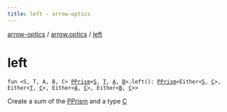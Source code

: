 ```yaml
---
title: left - arrow-optics
---
```


[arrow-optics](../index.html) / [arrow.optics](index.html) / [left](./left.html)

# left

`fun <S, T, A, B, C> `[`PPrism`](-p-prism/index.html)`<`[`S`](left.html#S)`, `[`T`](left.html#T)`, `[`A`](left.html#A)`, `[`B`](left.html#B)`>.left(): `[`PPrism`](-p-prism/index.html)`<Either<`[`S`](left.html#S)`, `[`C`](left.html#C)`>, Either<`[`T`](left.html#T)`, `[`C`](left.html#C)`>, Either<`[`A`](left.html#A)`, `[`C`](left.html#C)`>, Either<`[`B`](left.html#B)`, `[`C`](left.html#C)`>>`

Create a sum of the [PPrism](-p-prism/index.html) and a type [C](left.html#C)

